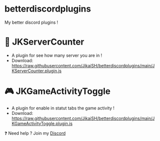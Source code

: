 # betterdiscordplugins
My better discord plugins !

# 🔢 JKServerCounter
- A plugin for see how many server you are in !
- Download: https://raw.githubusercontent.com/JikaiSH/betterdiscordplugins/main/JKServerCounter.plugin.js

# 🎮 JKGameActivityToggle
- A plugin for enable in statut tabs the game activity !
- Download: https://raw.githubusercontent.com/JikaiSH/betterdiscordplugins/main/JKGameActivityToggle.plugin.js

❓ Need help ? Join my [Discord](https://discord.gg/52Nc5Qry4t)
